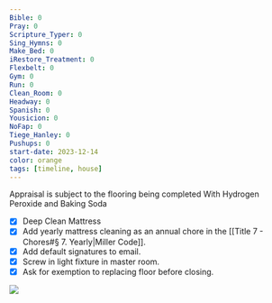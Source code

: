 ```yaml
---
Bible: 0
Pray: 0
Scripture_Typer: 0
Sing_Hymns: 0
Make_Bed: 0
iRestore_Treatment: 0
Flexbelt: 0
Gym: 0
Run: 0
Clean_Room: 0
Headway: 0
Spanish: 0
Yousicion: 0
NoFap: 0
Tiege_Hanley: 0
Pushups: 0
start-date: 2023-12-14
color: orange
tags: [timeline, house]
---
```

<span 
	  class='ob-timelines' 
	  data-title='Missing Floors' >
	  Appraisal is subject to the flooring being completed
</span>
<span 
	  class='ob-timelines' 
	  data-title='Deep Clean Mattress' 
	  data-img = 'https://lh3.googleusercontent.com/pw/ABLVV85sqRMLLWhfqtSlxaelhN2eEDcjJRsG_Bc4WlVaL8_BWbXV1-oxZwcKM1mQ8wtdEvKQ2rJo5nhjzZljszpR8HvntYGT_6YF19xvQv86JHk6u7sFSs7-hFcsHqfKqFzba2RrMfXnOqEPxkT2-s_iK3uNjQ=w700-h1245-s-no-gm?authuser=0' >
	  With Hydrogen Peroxide and Baking Soda
</span>
- [x] Deep Clean Mattress
- [x] Add yearly mattress cleaning as an annual chore in the [[Title 7 - Chores#§ 7. Yearly|Miller Code]].
- [x] Add default signatures to email.
- [x] Screw in light fixture in master room.
- [x] Ask for exemption to replacing floor before closing.

![](https://lh3.googleusercontent.com/pw/ABLVV87blkRqjrsMU8eRrA9iF3toKsnT4rB315msjL9utYmewCcA0pa79qr40G4TnXFkSLRsQYC8uBJNOPiD3m083V1ItrTFLFbBE47CABrRKdF6g0jycnI34KD3oQ7qW5hoD462xTEEP_RMW6bcf1-FNqpvQQ=w349-h1245-s-no-gm?authuser=0)